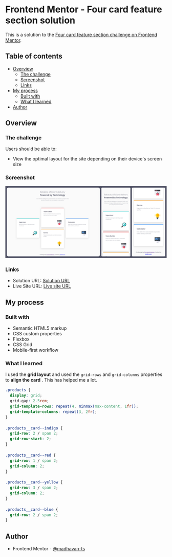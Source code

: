 # Frontend Mentor - Four card feature section solution

This is a solution to the [Four card feature section challenge on Frontend Mentor](https://www.frontendmentor.io/challenges/four-card-feature-section-weK1eFYK).

## Table of contents

- [Overview](#overview)
  - [The challenge](#the-challenge)
  - [Screenshot](#screenshot)
  - [Links](#links)
- [My process](#my-process)
  - [Built with](#built-with)
  - [What I learned](#what-i-learned)
- [Author](#author)

## Overview

### The challenge

Users should be able to:

- View the optimal layout for the site depending on their device's screen size

### Screenshot

![](./screenshot.png)


### Links

- Solution URL: [Solution URL](https://www.frontendmentor.io/solutions/responsive-four-card-feature-section-using-grid-fWPckYEwN5)
- Live Site URL: [Live site URL](https://magical-salamander-26b1a3.netlify.app/)

## My process

### Built with

- Semantic HTML5 markup
- CSS custom properties
- Flexbox
- CSS Grid
- Mobile-first workflow


### What I learned
I used the **grid layout** and used the ```grid-rows``` and ```grid-columns``` properties to **align the card** . This has helped me a lot. 

```css
.products {
  display: grid;
  grid-gap: 2.5rem;
  grid-template-rows: repeat(4, minmax(max-content, 1fr));
  grid-template-columns: repeat(3, 2fr);
}

.products__card--indigo {
  grid-row: 2 / span 2;
  grid-row-start: 2;
}

.products__card--red {
  grid-row: 1 / span 2;
  grid-column: 2;
}

.products__card--yellow {
  grid-row: 3 / span 2;
  grid-column: 2;
}

.products__card--blue {
  grid-row: 2 / span 2;
}
```

## Author

- Frontend Mentor - [@madhavan-ts](https://www.frontendmentor.io/profile/madhavan-ts)
